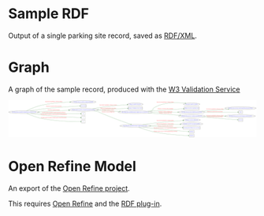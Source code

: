 
Sample RDF
==============

Output of a single parking site record, saved as [RDF/XML][rdfxml].

[rdfxml]:https://github.com/GMDSP-Linked-Data/Parking/blob/master/LocalAuthorityExamples/TamesideMBC/TamesideMBC_-ParkingSites.rdf

Graph
===============

A graph of the sample record, produced with the [W3 Validation Service][w3]

[w3]: http://www.w3.org/RDF/Validator/

![Graph](https://raw.githubusercontent.com/GMDSP-Linked-Data/Parking/master/LocalAuthorityExamples/TamesideMBC/TamesideMBC-Graph.png)


Open Refine Model
==================

An export of the [Open Refine project][orp].

[orp]:https://github.com/GMDSP-Linked-Data/Parking/raw/master/LocalAuthorityExamples/TamesideMBC/TamesideMBC_-ParkingSites.google-refine.tar.gz

This requires [Open Refine][or] and the [RDF plug-in][rdf].
 
[or]: http://openrefine.org/
[rdf]: http://refine.deri.ie/
